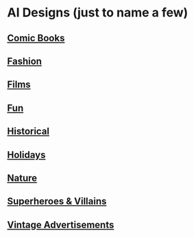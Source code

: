 # AI Designs (just to name a few)
## [Comic Books](https://github.com/ryansplan/aidesigns/wiki/Comic-Books)

## [Fashion](https://github.com/ryansplan/aidesigns/wiki/Fashion)

## [Films](https://github.com/ryansplan/aidesigns/wiki/Films)

## [Fun](https://github.com/ryansplan/aidesigns/wiki/Fun)

## [Historical](https://github.com/ryansplan/aidesigns/wiki/Historical)

## [Holidays](https://github.com/ryansplan/aidesigns/wiki/Holidays)

## [Nature](https://github.com/ryansplan/aidesigns/wiki/Nature)

## [Superheroes & Villains](https://github.com/ryansplan/aidesigns/wiki/Superheroes)

## [Vintage Advertisements](https://github.com/ryansplan/aidesigns/wiki/Vintage-Advertisements)

